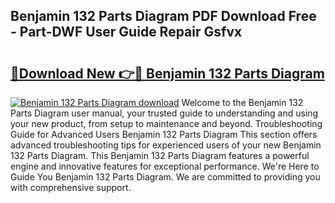 ## Benjamin 132 Parts Diagram PDF Download Free - Part-DWF User Guide Repair Gsfvx

# <h2><a href="http://dfoud3.blite.top/?on=Benjamin+132+Parts+Diagram">🔗Download New 👉🔴 Benjamin 132 Parts Diagram</a></h2>

[![Benjamin 132 Parts Diagram download](https://i.imgur.com/lujVjoI.png)](http://dfoud3.blite.top/?on=Benjamin+132+Parts+Diagram)
Welcome to the Benjamin 132 Parts Diagram user manual, your trusted guide to understanding and using your new product, from setup to maintenance and beyond. Troubleshooting Guide for Advanced Users Benjamin 132 Parts Diagram This section offers advanced troubleshooting tips for experienced users of your new Benjamin 132 Parts Diagram. This Benjamin 132 Parts Diagram features a powerful engine and innovative features for exceptional performance. We're Here to Guide You Benjamin 132 Parts Diagram. We are committed to providing you with comprehensive support.
